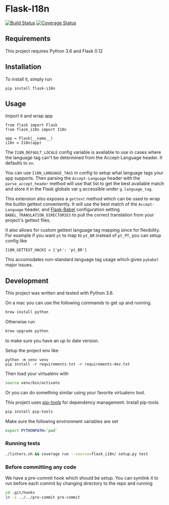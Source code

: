 # Flask-I18n

[![Build Status](https://travis-ci.org/bbelyeu/flask-i18n.svg?branch=master)](https://travis-ci.org/bbelyeu/flask-i18n)
[![Coverage Status](https://coveralls.io/repos/github/bbelyeu/flask-i18n/badge.svg?branch=master)](https://coveralls.io/github/bbelyeu/flask-i18n?branch=master)

## Requirements

This project requires Python 3.6 and Flask 0.12

## Installation

To install it, simply run

    pip install flask-i18n

## Usage

Import it and wrap app

    from flask import Flask
    from flask_i18n import I18n

    app = Flask(__name__)
    i18n = I18n(app)

The `I18N_DEFAULT_LOCALE` config variable is available to use in cases where the language
tag can't be determined from the Accept-Language header. It defaults to `en`.

You can use `I18N_LANGUAGE_TAGS` in config to setup what language tags your app supports.
Then parsing the `Accept-Language` header with the `parse_accept_header` method will use that list
to get the best available match and store it in the Flask globals var `g` accessible under
`g.language_tag`.

This extension also exposes a `gettext` method which can be used to wrap the builtin gettext
conveniently. It will use the best match of the `Accept-Language` header, and
[Flask-Babel](https://pythonhosted.org/Flask-Babel/) configuration setting
`BABEL_TRANSLATION_DIRECTORIES` to pull the correct translation from your project's gettext files.

It also allows for custom gettext language tag mapping since for flexibility.
For example if you want `pt` to map to `pt_BR` instead of `pt_PT`, you can setup config like

    I18N_GETTEXT_HACKS = {'pt': 'pt_BR'}

This accomodates non-standard language tag usage which gives `pybabel` major issues.

## Development

This project was written and tested with Python 3.6.

On a mac you can use the following commands to get up and running.
``` bash
brew install python
```
Otherwise run
``` bash
brew upgrade python
```
to make sure you have an up to date version.

Setup the project env like
``` base
python -m venv venv
pip install -r requirements.txt -r requirements-dev.txt
```

Then load your virtualenv with
```bash
source venv/bin/activate
```

Or you can do something similar using your favorite virtualenv tool.

This project uses [pip-tools](https://pypi.org/project/pip-tools/) for dependency management.
Install pip-tools
``` bash
pip install pip-tools
```

Make sure the following environment variables are set
``` bash
export PYTHONPATH=`pwd`
```

### Running tests

``` bash
./linters.sh && coverage run --source=flask_i18n/ setup.py test
```

### Before committing any code

We have a pre-commit hook which should be setup.
You can symlink it to run before each commit by changing directory to the repo and running

``` bash
cd .git/hooks
ln -s ../../pre-commit pre-commit
```
